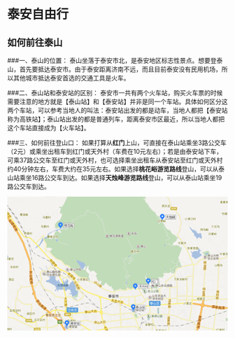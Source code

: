 # 泰安自由行

## 如何前往泰山

###一、泰山的位置：
泰山坐落于泰安市北，是泰安地区标志性景点。想要登泰山，首先要抵达泰安市。由于泰安距离济南不远，而且目前泰安没有民用机场，所以其他城市抵达泰安首选的交通工具是火车。

###二、泰山站和泰安站的区别：
泰安市一共有两个火车站，购买火车票的时候需要注意的地方就是【泰山站】和【泰安站】并非是同一个车站。具体如何区分这两个车站，可以参考当地人的叫法：泰安站出发的都是动车，当地人都把【泰安站称为高铁站】；泰山站出发的都是普通列车，距离泰安市区最近，所以当地人都把这个车站直接成为【火车站】。

###三、如何前往登山口：
如果打算从**红门**上山，可直接在泰山站乘坐3路公交车（2元）或乘坐出租车到红门或天外村（车费在10元左右）；若是由泰安站下车，可乘37路公交车至红门或天外村，也可选择乘坐出租车从泰安站至红门或天外村约40分钟左右，车费大约在35元左右。如果选择**桃花峪游览路线**登山，可以从泰山站乘坐16路公交车到达。如果选择**天烛峰游览路线**登山，可以从泰山站乘坐19路公交车到达。

![泰安-游前攻略-地图](./泰安-游前攻略-地图.png)